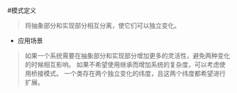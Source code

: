 #模式定义
>将抽象部分和实现部分相互分离，使它们可以独立变化。
* 应用场景
>如果一个系统需要在抽象部分和实现部分增加更多的灵活性，避免两种变化的时候相互影响。
如果不希望使用继承而增加系统的复杂度，可以考虑使用桥接模式。
一个类存在两个独立变化的纬度，且这两个纬度都希望进行扩展。